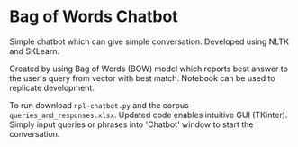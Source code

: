 # Bag of Words Chatbot

Simple chatbot which can give simple conversation. Developed using NLTK and SKLearn.


Created by using Bag of Words (BOW) model which reports best answer to the user's query from vector with best match.
Notebook can be used to replicate development. 


To run download `npl-chatbot.py` and the corpus `queries_and_responses.xlsx`.
Updated code enables intuitive GUI (TKinter). Simply input queries or phrases into 'Chatbot' window to start the conversation.
